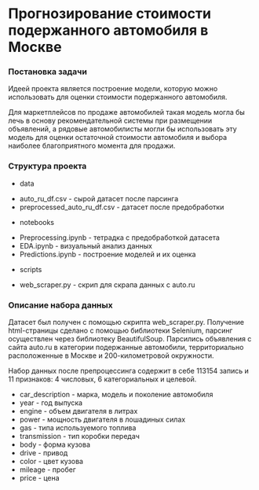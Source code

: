 # Прогнозирование стоимости подержанного автомобиля в Москве

### Постановка задачи

Идеей проекта является построение модели, которую можно использовать для оценки стоимости подержанного автомобиля. 

Для маркетплейсов по продаже автомобилей такая модель могла бы лечь в основу рекомендательной системы при размещении объявлений, а рядовые автомобилисты могли бы использовать эту модель для оценки остаточной стоимости автомобиля и выбора наиболее благоприятного момента для продажи.

### Структура проекта

- data
 * auto_ru_df.csv  - сырой датасет после парсинга
 * preprocessed_auto_ru_df.csv - датасет после предобработки
- notebooks
 * Preprocessing.ipynb - тетрадка с предобработкой датасета
 * EDA.ipynb - визуальный анализ данных
 * Predictions.ipynb - построение моделей и их оценка
- scripts
 * web_scraper.py - скрип для скрапа данных с auto.ru

### Описание набора данных

Датасет был получен с помощью скрипта web_scraper.py. Получение html-страницы сделано с помощью библиотеки Selenium, парсинг осуществлен через библиотеку BeautifulSoup. Парсились объявления с сайта auto.ru в категории подержанные автомобили, территориально расположенные в Москве и 200-километровой окружности.

Набор данных после препроцессинга содержит в себе 113154 запись и 11 признаков: 4 числовых, 6 категориальных и целевой.

* car_description - марка, модель и поколение автомобиля
* year - год выпуска
* engine - объем двигателя в литрах
* power - мощность двигателя в лошадиных силах
* gas - типа используемого топлива
* transmission - тип коробки передач
* body -  форма кузова
* drive - привод
* color - цвет кузова
* mileage - пробег
* price - цена
